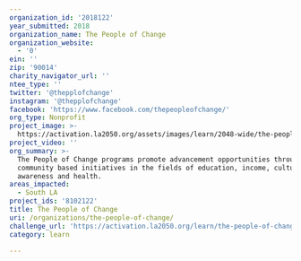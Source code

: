 ```yaml
---
organization_id: '2018122'
year_submitted: 2018
organization_name: The People of Change
organization_website:
  - '0'
ein: ''
zip: '90014'
charity_navigator_url: ''
ntee_type: ''
twitter: '@thepplofchange'
instagram: '@thepplofchange'
facebook: 'https://www.facebook.com/thepeopleofchange/'
org_type: Nonprofit
project_image: >-
  https://activation.la2050.org/assets/images/learn/2048-wide/the-people-of-change.jpg
project_video: ''
org_summary: >-
  The People of Change programs promote advancement opportunities through
  community based initiatives in the fields of education, income, cultural
  awareness and health.
areas_impacted:
  - South LA
project_ids: '8102122'
title: The People of Change
uri: /organizations/the-people-of-change/
challenge_url: 'https://activation.la2050.org/learn/the-people-of-change/'
category: learn

---
```

